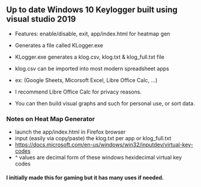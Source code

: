 ## Up to date Windows 10 Keylogger built using visual studio 2019

 * Features: enable/disable, exit, app/index.html for heatmap gen

 * Generates a file called KLogger.exe
 * KLogger.exe generates a klog.csv, klog.txt & klog_full.txt file
 * klog.csv can be imported into most modern spreadsheet apps
 * ex: (Google Sheets, Micorsoft Excel, Libre Office Calc, ...)
 * I recommend Libre Office Calc for privacy reasons.
 * You can then build visual graphs and such for personal use, or sort data.

### Notes on Heat Map Generator

 * launch the app/index.html in Firefox browser
 * input (easily via copy/paste) the klog.txt per app or klog_full.txt
 * https://docs.microsoft.com/en-us/windows/win32/inputdev/virtual-key-codes
 * ^ values are decimal form of these windows hexidecimal virtual key codes

#### I initially made this for gaming but it has many uses if needed.
